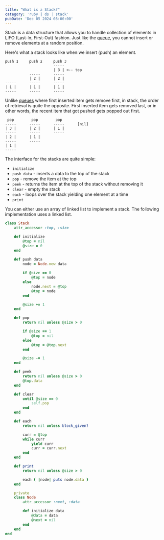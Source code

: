 ```yaml
---
title: "What is a Stack?"
category: 'ruby | ds | stack'
pubDate: 'Dec 05 2024 05:00:00'
---
```


Stack is a data structure that allows you to handle collection of elements in LIFO (Last-In, First-Out) fashion. Just like the [queue](/note/what-is-a-queue), you cannot insert or remove elements at a random position.

Here's what a stack looks like when we insert (push) an element.

```text
push 1     push 2     push 3    
                      -----
                      | 3 | <-- top
           -----      -----
           | 2 |      | 2 |
-----      -----      -----
| 1 |      | 1 |      | 1 |
-----      -----      -----
```

Unlike [queues](/note/what-is-a-queue) where first inserted item gets remove first, in stack, the order of retrieval is quite the opposite. First inserted item gets removed last, or in other words, the recent item that got pushed gets popped out first.

```text
 pop        pop        pop
-----      -----      -----      [nil]
| 3 |      | 2 |      | 1 |
-----      -----      -----      
| 2 |      | 1 |
-----      -----
| 1 |
-----
```

The interface for the stacks are quite simple:
- `initialize`
- `push data` - inserts a data to the top of the stack
- `pop` - remove the item at the top
- `peek` - returns the item at the top of the stack without removing it
- `clear` - empty the stack
- `each` - loops over the stack yielding one element at a time
- `print`

You can either use an array of linked list to implement a stack. The following implementation uses a linked list.

```rb
class Stack 
    attr_accessor :top, :size

    def initialize 
        @top = nil
        @size = 0
    end

    def push data
        node = Node.new data 
        
        if @size == 0
            @top = node
        else
            node.next = @top
            @top = node
        end

        @size += 1
    end

    def pop
        return nil unless @size > 0

        if @size == 1
            @top = nil
        else
            @top = @top.next
        end

        @size -= 1
    end

    def peek
        return nil unless @size > 0
        @top.data
    end

    def clear
        until @size == 0 
            self.pop
        end
    end

    def each
        return nil unless block_given?

        curr = @top
        while curr
            yield curr
            curr = curr.next
        end
    end

    def print
        return nil unless @size > 0

        each { |node| puts node.data }
    end

    private
    class Node
        attr_accessor :next, :data

        def initialize data
            @data = data
            @next = nil
        end
    end
end
```